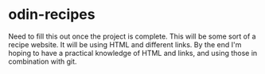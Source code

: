# odin-recipes
Need to fill this out once the project is complete. 
This will be some sort of a recipe website. It will be using HTML and different links. 
By the end I'm hoping to have a practical knowledge of HTML and links, and using those in combination with git. 
